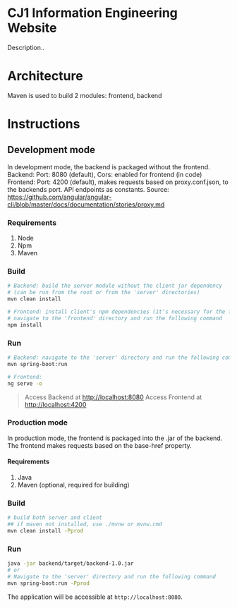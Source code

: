 CJ1 Information Engineering Website
===================================
Description..

# Architecture
Maven is used to build
  2 modules: frontend, backend



# Instructions
## Development mode
In development mode, the backend is packaged without the frontend.
Backend: Port: 8080 (default), Cors: enabled for frontend (in code)
Frontend: Port: 4200 (default), makes requests based on proxy.conf.json, to the backends port. API endpoints as constants.
  Source: https://github.com/angular/angular-cli/blob/master/docs/documentation/stories/proxy.md

### Requirements
1. Node
2. Npm
3. Maven

### Build
```bash
# Backend: build the server module without the client jar dependency 
# (can be run from the root or from the 'server' directories)
mvn clean install

# Frontend: install client's npm dependencies (it's necessary for the first build only)
# navigate to the 'frontend' directory and run the following command
npm install
```

### Run
```bash
# Backend: navigate to the 'server' directory and run the following command
mvn spring-boot:run

# Frontend:
ng serve -o
```

> Access Backend  at [http://localhost:8080](http://localhost:8080)
> Access Frontend at [http://localhost:4200](http://localhost:4200)



### Production mode
In production mode, the frontend is packaged into the .jar of the backend. 
The frontend makes requests based on the base-href property.

#### Requirements
1. Java
2. Maven (optional, required for building)

### Build
```bash
# build both server and client
## if maven not installed, use ./mvnw or mvnw.cmd
mvn clean install -Pprod
```
### Run
```bash
java -jar backend/target/backend-1.0.jar
# or
# Navigate to the 'server' directory and run the following command
mvn spring-boot:run -Pprod
```

The application will be accessible at `http://localhost:8080`.
